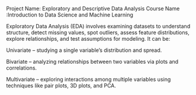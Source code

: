 Project Name: Exploratory and Descriptive Data Analysis
Course Name :Introduction to Data Science and Machine Learning

Exploratory Data Analysis (EDA) involves examining datasets to understand structure, detect missing values, spot outliers, assess feature distributions, explore relationships, and test assumptions for modeling.
It can be:

Univariate – studying a single variable’s distribution and spread.

Bivariate – analyzing relationships between two variables via plots and correlations.

Multivariate – exploring interactions among multiple variables using techniques like pair plots, 3D plots, and PCA.
